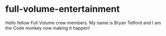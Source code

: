 <!DOCTYPE>
<a> 

# full-volume-entertainment

Hello fellow Full Volume crew members. My name is Bryan Telford and I am the Code monkey now making it happen!

<a/>
